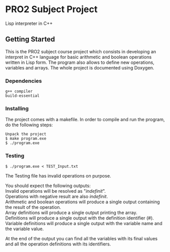 # PRO2 Subject Project
Lisp interpreter in C++
## Getting Started
This is the PRO2 subject course project which consists in developing an interpret in C++ language for basic arithmetic and boolean operations written in Lisp form. The program also allows to define new operations, variables and arrays.
The whole project is documented using Doxygen.
### Dependencies
```
g++ compiler
build-essential
```
### Installing
The project comes with a makefile. In order to compile and run the program, do the following steps:
```
Unpack the project
$ make program.exe
$ ./program.exe
```
### Testing
```
$ ./program.exe < TEST_Input.txt
```
The Testing file has invalid operations on purpose.

You should expect the following outputs:  
Invalid operations will be resolved as "_indefinit_".  
Operations with negative result are also _indefinit_.  
Arithmetic and boolean operations will produce a single output containing the result of the operation.  
Array definitions will produce a single output printing the array.  
Definitions will produce a single output with the definition identifier (#<id>).  
Variable definitions will produce a single output with the variable name and the variable value.  
  
At the end of the output you can find all the variables with its final values and all the operation definitions with its identifiers.
